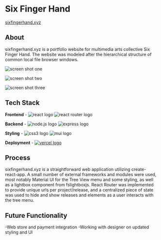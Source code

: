 # Six Finger Hand

[sixfingerhand.xyz](http://www.sixfingerhand.xyz/)

## About

sixfingerhand.xyz is a portfolio website for multimedia arts collective Six Finger Hand. The website was modeled after the hierarchical structure of common local file browser windows.

![screen shot one](../assets/screen_shot_1.png?raw=true)

![screen shot two](../assets/screen_shot_2.png?raw=true)

![screen shot three](../assets/screen_shot_3.png?raw=true)

## Tech Stack

**Frontend** - ![react logo](https://img.shields.io/badge/React-20232A?style=for-the-badge&logo=react&logoColor=61DAFB) ![react router logo](https://img.shields.io/badge/React_Router-CA4245?style=for-the-badge&logo=react-router&logoColor=white)

**Backend** - ![node.js logo](https://img.shields.io/badge/Node%20js-339933?style=for-the-badge&logo=nodedotjs&logoColor=white) ![express logo](https://img.shields.io/badge/Express%20js-000000?style=for-the-badge&logo=express&logoColor=white)

**Styling** - ![css3 logo](https://img.shields.io/badge/CSS3-1572B6?style=for-the-badge&logo=css3&logoColor=white)
![mui logo](https://img.shields.io/badge/Material%20UI-007FFF?style=for-the-badge&logo=mui&logoColor=white)

**Deployment** - [![vercel logo](https://img.shields.io/badge/Vercel-000000?style=for-the-badge&logo=vercel&logoColor=white)
](https://vercel.com/greenaustin2/sfh-mern)

## Process

sixfingerhand.xyz is a straightforward web application utilizing create-react-app. A small number of external frameworks and modules were used, most notably Material UI for the Tree View menu and some styling, as well as a lightbox component from fslightboxjs. React Router was implemented to provide unique urls per project/release, and a centralized piece of state was used to hide and show releases and elements as a user interacts with the tree menu.

## Future Functionality

-Web store and payment integration
-Working with designer on updated styling and UI
